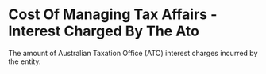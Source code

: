 # Cost Of Managing Tax Affairs - Interest Charged By The Ato
The amount of Australian Taxation Office (ATO) interest charges incurred by the entity.